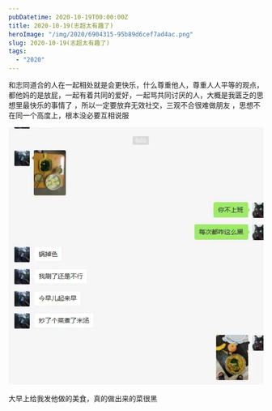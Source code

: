 ```yaml
---
pubDatetime: 2020-10-19T00:00:00Z
title: 2020-10-19(志超太有趣了)
heroImage: "/img/2020/6904315-95b89d6cef7ad4ac.png"
slug: 2020-10-19(志超太有趣了)
tags:
  - "2020"
---
```


和志同道合的人在一起相处就是会更快乐，什么尊重他人，尊重人人平等的观点，都他妈的是放屁，一起有着共同的爱好，一起骂共同讨厌的人，大概是我匮乏的思想里最快乐的事情了 ，所以一定要放弃无效社交，三观不合很难做朋友 ，思想不在同一个高度上，根本没必要互相说服

![image.png](../../../../public/img/2020/6904315-95b89d6cef7ad4ac.png)

大早上给我发他做的美食，真的做出来的菜很黑
